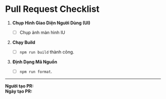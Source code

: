 # Pull Request Checklist

1. **Chụp Hình Giao Diện Người Dùng (UI)**

   - [ ] Chụp ảnh màn hình IU

2. **Chạy Build**

   - [ ] `npm run build` thành công.

3. **Định Dạng Mã Nguồn**
   - [ ] `npm run format`.

---

**Người tạo PR:**  
**Ngày tạo PR:**
